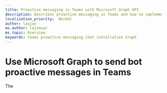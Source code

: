 ```yaml
---
title: Proactive messaging in Teams with Microsoft Graph API
description: Describes proactive messaging in Teams and how to implement.
localization_priority:  Normal
author: laujan
ms.author: lajanuar
ms.topic: Overview
keywords: teams proactive messaging chat installation Graph
---
```

# Use Microsoft Graph to send bot proactive messages in Teams

The 